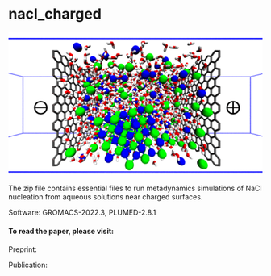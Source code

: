 # nacl_charged

![nacl_charged](box.png)

The zip file contains essential files to run metadynamics simulations of NaCl nucleation from aqueous solutions near charged surfaces.

Software: GROMACS-2022.3, PLUMED-2.8.1


#### To read the paper, please visit:
Preprint: []()

Publication: []()
